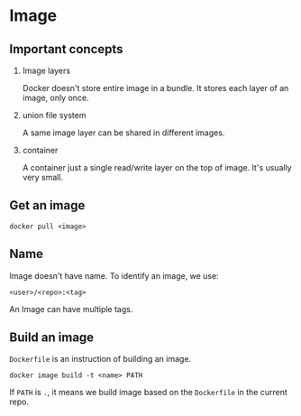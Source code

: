 # Image

## Important concepts

1. Image layers

    Docker doesn't store entire image in a bundle. It stores each layer of an image, only once.

2. union file system

    A same image layer can be shared in different images.

3. container

    A container just a single read/write layer on the top of image. It's usually very small.

## Get an image

`docker pull <image>`

## Name

Image doesn't have name. To identify an image, we use:

`<user>/<repo>:<tag>`

An Image can have multiple tags.

## Build an image

`Dockerfile` is an instruction of building an image.

`docker image build -t <name> PATH`

If `PATH` is `.`, it means we build image based on the `Dockerfile` in the current repo.